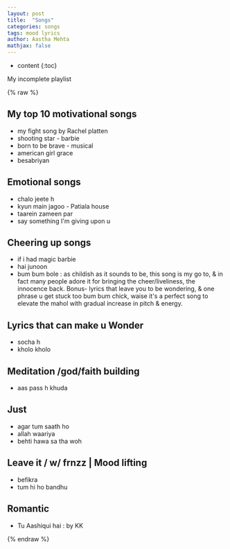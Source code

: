 ```yaml
---
layout: post
title:  "Songs"
categories: songs
tags: mood lyrics
author: Aastha Mehta
mathjax: false
---
```

* content
{:toc}

My incomplete playlist





{% raw %}
## ‌My top 10 motivational songs
- my fight song by Rachel platten
- shooting star - barbie
- born to be brave - musical 
- american girl grace 
- besabriyan

## Emotional songs
- chalo jeete h
- kyun main jagoo - Patiala house
- taarein zameen par
- say something I'm giving upon u

## Cheering up songs 
- if i had magic barbie
- hai junoon 
- bum bum bole : as childish as it sounds to be, this song is my go to, & in fact many people adore it for bringing the cheer/liveliness, the innocence back. 
Bonus- lyrics that leave you to be wondering, & one phrase u get stuck too bum bum chick, waise it's a perfect song to elevate the mahol with gradual increase in pitch & energy. 

## Lyrics that can make u Wonder
- socha h
- kholo kholo

## Meditation /god/faith building 
- aas pass h khuda


## Just
- agar tum saath ho
- allah waariya
- behti hawa sa tha woh

## Leave it / w/ frnzz  | Mood lifting
- befikra
- tum hi ho bandhu

## Romantic 
- Tu Aashiqui hai : by KK

{% endraw %}